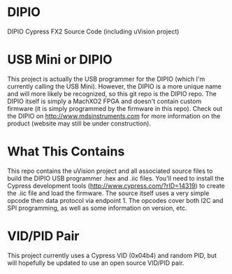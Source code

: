 DIPIO
=====

DIPIO Cypress FX2 Source Code (including uVision project)

USB Mini or DIPIO
=====

This project is actually the USB programmer for the DIPIO (which I'm currently calling the USB Mini).
However, the DIPIO is a more unique name and will more likely be recognized, so this git repo is the DIPIO repo.
The DIPIO itself is simply a MachXO2 FPGA and doesn't contain custom firmware (it is simply programmed by the firmware in this repo).
Check out the DIPIO on http://www.mdsinstruments.com for more information on the product (website may still be under construction).

What This Contains
=====

This repo contains the uVision project and all associated source files to build the DIPIO USB programmer .hex and .iic files.
You'll need to install the Cypress development tools (http://www.cypress.com/?rID=14319) to create the .iic file and load the firmware.
The source itself uses a very simple opcode then data protocol via endpoint 1.
The opcodes cover both I2C and SPI programming, as well as some information on version, etc.

VID/PID Pair
=====
This project currently uses a Cypress VID (0x04b4) and random PID, but will hopefully be updated to use an open source VID/PID pair.